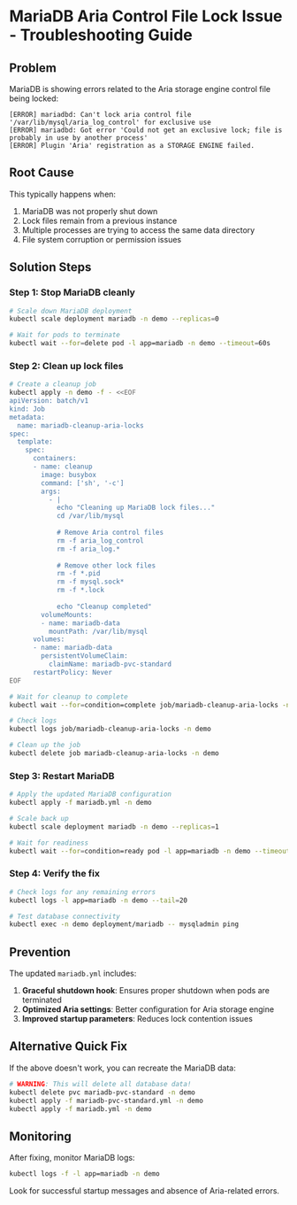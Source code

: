 # MariaDB Aria Control File Lock Issue - Troubleshooting Guide

## Problem
MariaDB is showing errors related to the Aria storage engine control file being locked:
```
[ERROR] mariadbd: Can't lock aria control file '/var/lib/mysql/aria_log_control' for exclusive use
[ERROR] mariadbd: Got error 'Could not get an exclusive lock; file is probably in use by another process'
[ERROR] Plugin 'Aria' registration as a STORAGE ENGINE failed.
```

## Root Cause
This typically happens when:
1. MariaDB was not properly shut down
2. Lock files remain from a previous instance
3. Multiple processes are trying to access the same data directory
4. File system corruption or permission issues

## Solution Steps

### Step 1: Stop MariaDB cleanly
```bash
# Scale down MariaDB deployment
kubectl scale deployment mariadb -n demo --replicas=0

# Wait for pods to terminate
kubectl wait --for=delete pod -l app=mariadb -n demo --timeout=60s
```

### Step 2: Clean up lock files
```bash
# Create a cleanup job
kubectl apply -n demo -f - <<EOF
apiVersion: batch/v1
kind: Job
metadata:
  name: mariadb-cleanup-aria-locks
spec:
  template:
    spec:
      containers:
      - name: cleanup
        image: busybox
        command: ['sh', '-c']
        args:
          - |
            echo "Cleaning up MariaDB lock files..."
            cd /var/lib/mysql
            
            # Remove Aria control files
            rm -f aria_log_control
            rm -f aria_log.*
            
            # Remove other lock files
            rm -f *.pid
            rm -f mysql.sock*
            rm -f *.lock
            
            echo "Cleanup completed"
        volumeMounts:
        - name: mariadb-data
          mountPath: /var/lib/mysql
      volumes:
      - name: mariadb-data
        persistentVolumeClaim:
          claimName: mariadb-pvc-standard
      restartPolicy: Never
EOF

# Wait for cleanup to complete
kubectl wait --for=condition=complete job/mariadb-cleanup-aria-locks -n demo --timeout=120s

# Check logs
kubectl logs job/mariadb-cleanup-aria-locks -n demo

# Clean up the job
kubectl delete job mariadb-cleanup-aria-locks -n demo
```

### Step 3: Restart MariaDB
```bash
# Apply the updated MariaDB configuration
kubectl apply -f mariadb.yml -n demo

# Scale back up
kubectl scale deployment mariadb -n demo --replicas=1

# Wait for readiness
kubectl wait --for=condition=ready pod -l app=mariadb -n demo --timeout=180s
```

### Step 4: Verify the fix
```bash
# Check logs for any remaining errors
kubectl logs -l app=mariadb -n demo --tail=20

# Test database connectivity
kubectl exec -n demo deployment/mariadb -- mysqladmin ping
```

## Prevention

The updated `mariadb.yml` includes:

1. **Graceful shutdown hook**: Ensures proper shutdown when pods are terminated
2. **Optimized Aria settings**: Better configuration for Aria storage engine
3. **Improved startup parameters**: Reduces lock contention issues

## Alternative Quick Fix

If the above doesn't work, you can recreate the MariaDB data:

```bash
# WARNING: This will delete all database data!
kubectl delete pvc mariadb-pvc-standard -n demo
kubectl apply -f mariadb-pvc-standard.yml -n demo
kubectl apply -f mariadb.yml -n demo
```

## Monitoring

After fixing, monitor MariaDB logs:
```bash
kubectl logs -f -l app=mariadb -n demo
```

Look for successful startup messages and absence of Aria-related errors.
